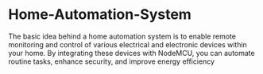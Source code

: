 # Home-Automation-System
The basic idea behind a home automation system is to enable remote monitoring and control of various electrical and electronic devices within your home. By integrating these devices with NodeMCU, you can automate routine tasks, enhance security, and improve energy efficiency
